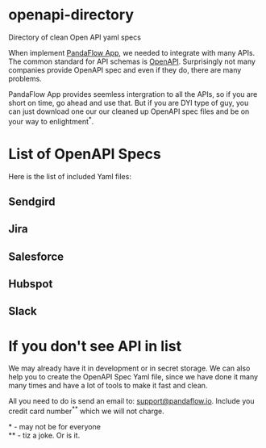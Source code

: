 # openapi-directory
Directory of clean Open API yaml specs

When implement [PandaFlow App](https://www.pandaflow.io), we needed to integrate with many APIs. The common standard for API schemas 
is [OpenAPI](https://swagger.io/docs/specification/about/). Surprisingly not many companies provide OpenAPI spec and even if they do, there
are many problems.

PandaFlow App provides seemless intergration to all the APIs, so if you are short on time, go ahead and use that.
But if you are DYI type of guy, you can just download one our our cleaned up OpenAPI spec files and be on your way to enlightment<sup>*</sup>.


# List of OpenAPI Specs

Here is the list of included Yaml files:


## Sendgird

## Jira

## Salesforce

## Hubspot


## Slack






# If you don't see API in list

We may already have it in development or in secret storage.
We can also help you to create the OpenAPI Spec Yaml file, since we have done it many many times and have a lot of tools to make it fast and clean.

All you need to do is send an email to: support@pandaflow.io.  Include you credit card number<sup>**</sup> which we will not charge.

  
\* - may not be for everyone  
\*\* - tiz a joke.  Or is it.  

